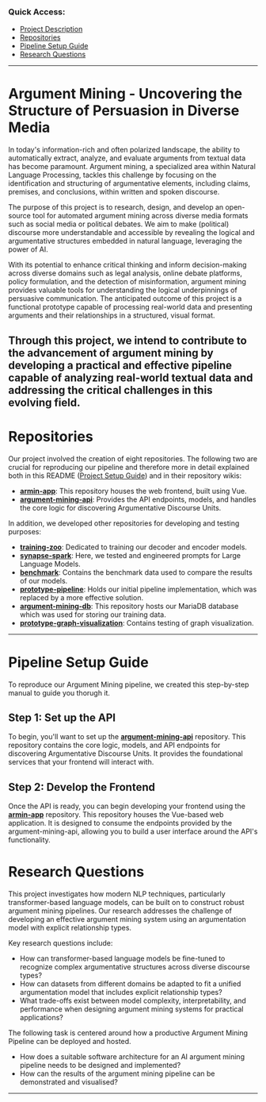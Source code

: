 ### Quick Access:
* [Project Description](#argument-mining---uncovering-the-structure-of-persuasion-in-diverse-media)
* [Repositories](#repositories)
* [Pipeline Setup Guide](#pipeline-setup-guide)
* [Research Questions](#research-questions)

---
# Argument Mining - Uncovering the Structure of Persuasion in Diverse Media

In today's information-rich and often polarized landscape, the ability to automatically extract, analyze, and evaluate arguments from textual data has become paramount. Argument mining, a specialized area within Natural Language Processing, tackles this challenge by focusing on the identification and structuring of argumentative elements, including claims, premises, and conclusions, within written and spoken discourse.

The purpose of this project is to research, design, and develop an open-source tool for automated argument mining across diverse media formats such as social media or political debates. We aim to make (political) discourse more understandable and accessible by revealing the logical and argumentative structures embedded in natural language, leveraging the power of AI.

With its potential to enhance critical thinking and inform decision-making across diverse domains such as legal analysis, online debate platforms, policy formulation, and the detection of misinformation, argument mining provides valuable tools for understanding the logical underpinnings of persuasive communication. The anticipated outcome of this project is a functional prototype capable of processing real-world data and presenting arguments and their relationships in a structured, visual format.

Through this project, we intend to contribute to the advancement of argument mining by developing a practical and effective pipeline capable of analyzing real-world textual data and addressing the critical challenges in this evolving field.
---
# Repositories

Our project involved the creation of eight repositories. The following two are crucial for reproducing our pipeline and therefore more in detail explained both in this README ([Project Setup Guide](#project-setup-guide)) and in their repository wikis:
* **[armin-app](https://github.com/Horizontal-Labs/armin-app/wiki)**: This repository houses the web frontend, built using Vue.
* **[argument-mining-api](https://github.com/Horizontal-Labs/argument-mining-api/wiki)**: Provides the API endpoints, models, and handles the core logic for discovering Argumentative Discourse Units.

In addition, we developed other repositories for developing and testing purposes:

* **[training-zoo](https://github.com/Horizontal-Labs/training-zoo/wiki)**: Dedicated to training our decoder and encoder models.
* **[synapse-spark](https://github.com/Horizontal-Labs/synapse-spark/wiki)**: Here, we tested and engineered prompts for Large Language Models.
* **[benchmark](https://github.com/Horizontal-Labs/benchmark/wiki)**: Contains the benchmark data used to compare the results of our models.
* **[prototype-pipeline](https://github.com/Horizontal-Labs/prototype-pipeline/wiki)**: Holds our initial pipeline implementation, which was replaced by a more effective solution.
* **[argument-mining-db](https://github.com/Horizontal-Labs/argument-mining-db/wiki)**: This repository hosts our MariaDB database which was used for storing our training data.
* **[prototype-graph-visualization](https://github.com/Horizontal-Labs/prototype-graph-visualization/wiki)**: Contains testing of graph visualization.
---
# Pipeline Setup Guide

To reproduce our Argument Mining pipeline, we created this step-by-step manual to guide you thorugh it. 

## Step 1: Set up the API
To begin, you'll want to set up the **[argument-mining-api](https://github.com/Horizontal-Labs/argument-mining-api/wiki)** repository. This repository contains the core logic, models, and API endpoints for discovering Argumentative Discourse Units. It provides the foundational services that your frontend will interact with.

## Step 2: Develop the Frontend
Once the API is ready, you can begin developing your frontend using the **[armin-app](https://github.com/Horizontal-Labs/armin-app/wiki)** repository. This repository houses the Vue-based web application. It is designed to consume the endpoints provided by the argument-mining-api, allowing you to build a user interface around the API's functionality.

# Research Questions
This project investigates how modern NLP techniques, particularly transformer-based language models, can be built on to construct robust argument mining pipelines. Our research addresses the challenge of developing an effective argument mining system using an argumentation model with explicit relationship types. 

Key research questions include: 
- How can transformer-based language models be fine-tuned to recognize complex argumentative structures across diverse discourse types?
- How can datasets from different domains be adapted to fit a unified argumentation model that includes explicit relationship types? 
- What trade-offs exist between model complexity, interpretability, and performance when designing argument mining systems for practical applications? 

The following task is centered around how a productive Argument Mining Pipeline can be deployed and hosted. 
- How does a suitable software architecture for an AI argument mining pipeline needs to be designed and implemented?
- How can the results of the argument mining pipeline can be demonstrated and visualised?
---

